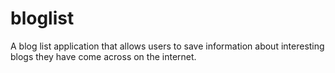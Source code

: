 # bloglist
 A blog list application that allows users to save information about interesting blogs they have come across on the internet.
